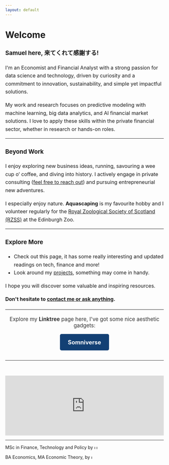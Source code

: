 ```yaml
---
layout: default
---
```

# Welcome

<section style="font-size: 1rem; line-height: 1.6; margin-bottom: 20px;">

### Samuel here, 来てくれて感謝する!

I'm an Economist and Financial Analyst with a strong passion for data science and technology, driven by curiosity and a commitment to innovation, sustainability, and simple yet impactful solutions.

My work and research focuses on predictive modeling with machine learning, big data analytics, and AI financial market solutions. 
I love to apply these skills within the private financial sector, whether in research or hands-on roles.

---

### Beyond Work

I enjoy exploring new business ideas, running, savouring a wee cup o’ coffee, and diving into history. I actively engage in private consulting ([feel free to reach out](https://GregSom-MSc.github.io/contact)) and pursuing entrepreneurial new adventures.

I especially enjoy nature. **Aquascaping** is my favourite hobby and I volunteer regularly for the [Royal Zoological Society of Scotland (RZSS)](https://www.rzss.org.uk) at the Edinburgh Zoo.

---

### Explore More

- Check out this page, it has some really interesting and updated readings on tech, finance and more!
- Look around my [projects](https://GregSom-MSc.github.io/research), something may come in handy.

I hope you will discover some valuable and inspiring resources.
    
**Don't hesitate to [contact me or ask anything](https://GregSom-MSc.github.io/contact).**

</section>
    
<hr>
<div style="text-align: center; margin-top: 20px;">
    <p style="font-size: 1.2em; color: #333;">Explore my <strong>Linktree</strong> page here, I've got some nice aesthetic gadgets: </p>
    <a href="https://linktr.ee/somniverse" target="_blank"
       style="display: inline-block; padding: 15px 25px; cursor: pointer; background-color: #134074; color: white; text-decoration: none; font-size: 1.3em; border-radius: 5px; font-weight: bold;">
        Somniverse
    </a>
</div>
<br>
<hr>
<br><br>

<div style="text-align: center;">
    <iframe src="https://ghchart.rshah.org/GregSom-MSc" frameborder="0" scrolling="50" width="100%" height="190px" style="max-width: 600px; margin: auto;"></iframe>
</div>
<hr>

<p>
  MSc in Finance, Technology and Policy by  <a href="https://www.ed.ac.uk/"></a>
  <img src="https://tinderboxcollective.org/wp-content/uploads/2020/11/UoE-Stacked-Colour-white-background-logo.png" alt="UoE Logo" height="10">
</p>
<p>
  BA Economics, MA Economic Theory, by  <a href="https://www.itam.mx/en"></a>
  <img src="https://upload.wikimedia.org/wikipedia/commons/thumb/d/d9/Logo_del_ITAM.svg/640px-Logo_del_ITAM.svg.png" alt="ITAM Logo" height="10">
</p>

